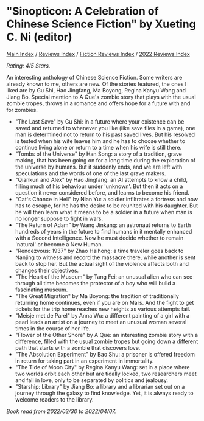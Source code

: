 # "Sinopticon: A Celebration of Chinese Science Fiction" by Xueting C. Ni (editor)

[Main Index](../../../README.md) / [Reviews Index](../../README.md) / [Fiction Reviews Index](../README.md) / [2022 Reviews Index](README.md)

*Rating: 4/5 Stars.*

An interesting anthology of Chinese Science Fiction. Some writers are already known to me, others are new. Of the stories featured, the ones I liked are by Gu Shi, Hao Jingfang, Ma Boyong, Regina Kanyu Wang and Jiang Bo. Special mention to A Que's zombie story that plays with the usual zombie tropes, throws in a romance and offers hope for a future with and for zombies.

- "The Last Save" by Gu Shi: in a future where your existence can be saved and returned to whenever you like (like save files in a game), one man is determined not to return to his past saved lives. But his resolved is tested when his wife leaves him and he has to choose whether to continue living alone or return to a time when his wife is still there.
- "Tombs of the Universe" by Han Song: a story of a tradition, grave making, that has been going on for a long time during the exploration of the universe by humans. But it suddenly ends, and we are left with speculations and the words of one of the last grave makers.
- "Qiankun and Alex" by Hao Jingfang: an AI attempts to know a child, filling much of his behaviour under 'unknown'. But then it acts on a question it never considered before, and learns to become his friend.
- "Cat's Chance in Hell" by Nian Yu: a soldier infiltrates a fortress and now has to escape, for he has the desire to be reunited with his daughter. But he will then learn what it means to be a soldier in a future when man is no longer suppose to fight in wars.
- "The Return of Adam" by Wang Jinkang: an astronaut returns to Earth hundreds of years in the future to find humans in it mentally enhanced with a Second Intelligence. Now he must decide whether to remain 'natural' or become a New Human.
- "Rendezvous: 1937" by Zhao Haihong: a time traveler goes back to Nanjing to witness and record the massacre there, while another is sent back to stop her. But the actual sight of the violence affects both and changes their objectives.
- "The Heart of the Museum" by Tang Fei: an unusual alien who can see through all time becomes the protector of a boy who will build a fascinating museum.
- "The Great Migration" by Ma Boyong: the tradition of traditionally returning home continues, even if you are on Mars. And the fight to get tickets for the trip home reaches new heights as various attempts fail.
- "Meisje met de Parel" by Anna Wu: a different painting of a girl with a pearl leads an artist on a journey to meet an unusual woman several times in the course of her life.
- "Flower of the Other Shore" by A Que: an interesting zombie story with a difference, filled with the usual zombie tropes but going down a different path that starts with a zombie that discovers love.
- "The Absolution Experiment" by Bao Shu: a prisoner is offered freedom in return for taking part in an experiment in immortality.
- "The Tide of Moon City" by Regina Kanyu Wang: set in a place where two worlds orbit each other but are tidally locked, two researchers meet and fall in love, only to be separated by politics and jealousy.
- "Starship: Library" by Jiang Bo: a library and a librarian set out on a journey through the galaxy to find knowledge. Yet, it is always ready to welcome readers to the library.

*Book read from 2022/03/30 to 2022/04/07.*
